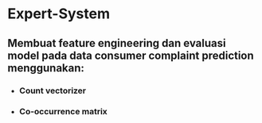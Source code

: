 # Expert-System

## Membuat feature engineering dan evaluasi model pada data consumer complaint prediction menggunakan:

* ### Count vectorizer
* ### Co-occurrence matrix
